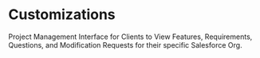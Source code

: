 # Customizations
Project Management Interface for Clients to View Features, Requirements, Questions, and Modification Requests for their specific Salesforce Org.
